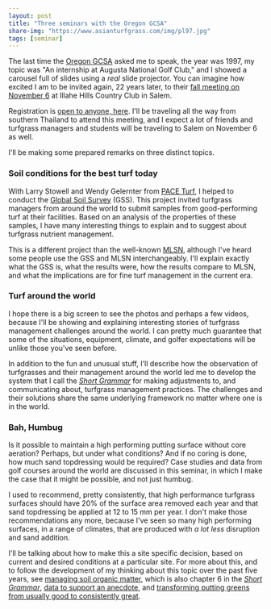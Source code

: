 ```yaml
---
layout: post
title: "Three seminars with the Oregon GCSA"
share-img: "https://www.asianturfgrass.com/img/pl97.jpg"
tags: [seminar]
---
```


The last time the [Oregon GCSA](http://www.ogcsa.org/) asked me to speak, the year was 1997, my topic was "An internship at Augusta National Golf Club," and I showed a carousel full of slides using a *real* slide projector. You can imagine how excited I am to be invited again, 22 years later, to their [fall meeting on November 6](http://www.ogcsa.org/event/2019-fall-meeting/) at Illahe Hills Country Club in Salem. 

Registration is [open to anyone, here](http://www.ogcsa.org/event/2019-fall-meeting/). I'll be traveling all the way from southern Thailand to attend this meeting, and I expect a lot of friends and turfgrass managers and students will be traveling to Salem on November 6 as well.

I'll be making some prepared remarks on three distinct topics.

### Soil conditions for the best turf today

With Larry Stowell and Wendy Gelernter from [PACE Turf](https://www.paceturf.org/), I helped to conduct the [Global Soil Survey](https://www.paceturf.org/journal/global_soil_survey_2015_report) (GSS). This project invited turfgrass managers from around the world to submit samples from good-performing turf at their facilities. Based on an analysis of the properties of these samples, I have many interesting things to explain and to suggest about turfgrass nutrient management. 

This is a different project than the well-known [MLSN](https://www.asianturfgrass.com/2018-02-03-new-mlsn-cheat-sheet/), although I've heard some people use the GSS and MLSN interchangeably. I'll explain exactly what the GSS is, what the results were, how the results compare to MLSN, and what the implications are for fine turf management in the current era.

### Turf around the world

I hope there is a big screen to see the photos and perhaps a few videos, because I'll be showing and explaining interesting stories of turfgrass management challenges around the world. I can pretty much guarantee that some of the situations, equipment, climate, and golfer expectations will be unlike those you've seen before.

In addition to the fun and unusual stuff, I'll describe how the observation of turfgrasses and their management around the world led me to develop the system that I call the [*Short Grammar*](https://leanpub.com/short_grammar_of_greenkeeping) for making adjustments to, and communicating about, turfgrass management practices. The challenges and their solutions share the same underlying framework no matter where one is in the world.

### Bah, Humbug

Is it possible to maintain a high performing putting surface without core aeration? Perhaps, but under what conditions? And if no coring is done, how much sand topdressing would be required? Case studies and data from golf courses around the world are discussed in this seminar, in which I make the case that it might be possible, and not just humbug.

I used to recommend, pretty consistently, that high performance turfgrass surfaces should have 20% of the surface area removed each year and that sand topdressing be applied at 12 to 15 mm per year. I don't make those recommendations any more, because I've seen so many high performing surfaces, in a range of climates, that are produced with *a lot less* disruption and sand addition. 

I'll be talking about how to make this a site specific decision, based on current and desired conditions at a particular site. For more about this, and to follow the development of my thinking about this topic over the past five years, see [managing soil organic matter](https://www.blog.asianturfgrass.com/2014/10/new-in-gcm-china-managing-soil-organic-matter.html), which is also chapter 6 in the [*Short Grammar*](https://leanpub.com/short_grammar_of_greenkeeping), [data to support an anecdote](https://www.blog.asianturfgrass.com/2016/05/data-to-support-an-anecdote.html), and [transforming putting greens from usually good to consistently great](https://www.asianturfgrass.com/2019-06-25-one-simple-trick-better-greens/).


